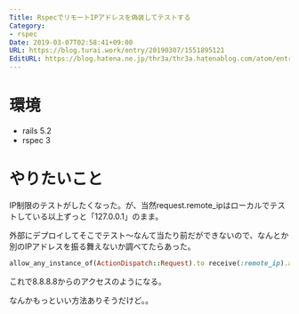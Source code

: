 ```yaml
---
Title: RspecでリモートIPアドレスを偽装してテストする
Category:
- rspec
Date: 2019-03-07T02:58:41+09:00
URL: https://blog.turai.work/entry/20190307/1551895121
EditURL: https://blog.hatena.ne.jp/thr3a/thr3a.hatenablog.com/atom/entry/17680117126989164993
---
```


# 環境

- rails 5.2
- rspec 3

# やりたいこと

IP制限のテストがしたくなった。が、当然request.remote_ipはローカルでテストしている以上ずっと「127.0.0.1」のまま。

外部にデプロイしてそこでテスト〜なんて当たり前だができないので、なんとか別のIPアドレスを振る舞えないか調べてたらあった。

```ruby
allow_any_instance_of(ActionDispatch::Request).to receive(:remote_ip).and_return('8.8.8.8')
```

これで8.8.8.8からのアクセスのようになる。

なんかもっといい方法ありそうだけど。。

